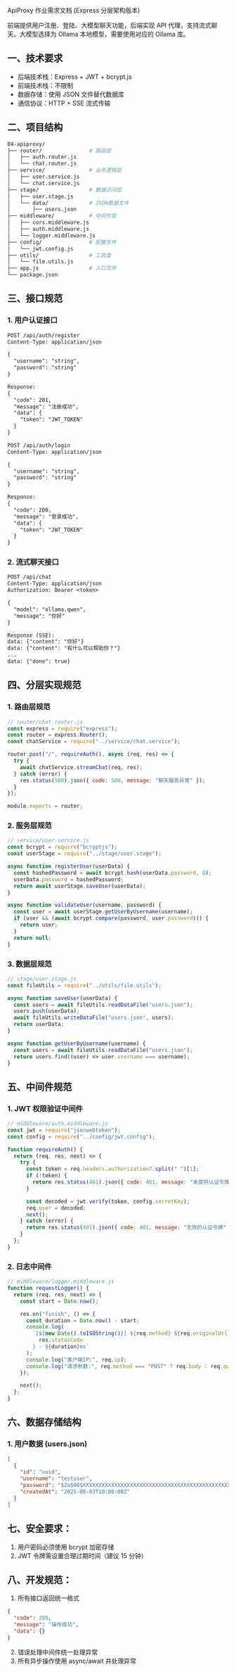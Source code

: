ApiProxy 作业需求文档 (Express 分层架构版本)

前端提供用户注册、登陆、大模型聊天功能，后端实现 API 代理，支持流式聊天。大模型选择为 Ollama 本地模型，需要使用对应的 Ollama 库。

## 一、技术要求

- 后端技术栈：Express + JWT + bcrypt.js
- 前端技术栈：不限制
- 数据存储：使用 JSON 文件替代数据库
- 通信协议：HTTP + SSE 流式传输

## 二、项目结构

```bash
04-apiproxy/
├── router/               # 路由层
│   ├── auth.router.js
│   └── chat.router.js
├── service/              # 业务逻辑层
│   ├── user.service.js
│   └── chat.service.js
├── stage/                # 数据访问层
│   ├── user.stage.js
│   └── data/             # JSON数据文件
│       ├── users.json
├── middleware/           # 中间件层
│   ├── cors.middleware.js
│   ├── auth.middleware.js
│   └── logger.middleware.js
├── config/               # 配置文件
│   └── jwt.config.js
├── utils/                # 工具类
│   └── file.utils.js
├── app.js                # 入口文件
└── package.json
```

## 三、接口规范

### 1. 用户认证接口

```txt
POST /api/auth/register
Content-Type: application/json

{
  "username": "string",
  "password": "string"
}

Response:
{
  "code": 201,
  "message": "注册成功",
  "data": {
    "token": "JWT_TOKEN"
  }
}
```

```txt
POST /api/auth/login
Content-Type: application/json

{
  "username": "string",
  "password": "string"
}

Response:
{
  "code": 200,
  "message": "登录成功",
  "data": {
    "token": "JWT_TOKEN"
  }
}
```

### 2. 流式聊天接口

```txt
POST /api/chat
Content-Type: application/json
Authorization: Bearer <token>

{
  "model": "ollama.qwen",
  "message": "你好"
}

Response (SSE):
data: {"content": "你好"}
data: {"content": "有什么可以帮助你？"}
...
data: {"done": true}
```

## 四、分层实现规范

### 1. 路由层规范

```js
// router/chat.router.js
const express = require("express");
const router = express.Router();
const chatService = require("../service/chat.service");

router.post("/", requireAuth(), async (req, res) => {
  try {
    await chatService.streamChat(req, res);
  } catch (error) {
    res.status(500).json({ code: 500, message: "聊天服务异常" });
  }
});

module.exports = router;
```

### 2. 服务层规范

```js
// service/user.service.js
const bcrypt = require("bcryptjs");
const userStage = require("../stage/user.stage");

async function registerUser(userData) {
  const hashedPassword = await bcrypt.hash(userData.password, 8);
  userData.password = hashedPassword;
  return await userStage.saveUser(userData);
}

async function validateUser(username, password) {
  const user = await userStage.getUserByUsername(username);
  if (user && (await bcrypt.compare(password, user.password))) {
    return user;
  }
  return null;
}
```

### 3. 数据层规范

```js
// stage/user.stage.js
const fileUtils = require("../utils/file.utils");

async function saveUser(userData) {
  const users = await fileUtils.readDataFile("users.json");
  users.push(userData);
  await fileUtils.writeDataFile("users.json", users);
  return userData;
}

async function getUserByUsername(username) {
  const users = await fileUtils.readDataFile("users.json");
  return users.find((user) => user.username === username);
}
```

## 五、中间件规范

### 1. JWT 权限验证中间件

```js
// middleware/auth.middleware.js
const jwt = require("jsonwebtoken");
const config = require("../config/jwt.config");

function requireAuth() {
  return (req, res, next) => {
    try {
      const token = req.headers.authorization?.split(" ")[1];
      if (!token) {
        return res.status(401).json({ code: 401, message: "未提供认证令牌" });
      }

      const decoded = jwt.verify(token, config.secretKey);
      req.user = decoded;
      next();
    } catch (error) {
      return res.status(401).json({ code: 401, message: "无效的认证令牌" });
    }
  };
}
```

### 2. 日志中间件

```js
// middleware/logger.middleware.js
function requestLogger() {
  return (req, res, next) => {
    const start = Date.now();

    res.on("finish", () => {
      const duration = Date.now() - start;
      console.log(
        `[${new Date().toISOString()}] ${req.method} ${req.originalUrl} - ${
          res.statusCode
        } - ${duration}ms`
      );
      console.log("客户端IP:", req.ip);
      console.log("请求参数:", req.method === "POST" ? req.body : req.query);
    });

    next();
  };
}
```

## 六、数据存储结构

### 1. 用户数据 (users.json)

```json
[
  {
    "id": "uuid",
    "username": "testuser",
    "password": "$2a$08$XXXXXXXXXXXXXXXXXXXXXXXXXXXXXXXXXXXXXXXXXXXXXXXXXXXXX",
    "createdAt": "2025-08-03T10:00:00Z"
  }
]
```

## 七、安全要求：

1. 用户密码必须使用 bcrypt 加密存储
2. JWT 令牌需设置合理过期时间（建议 15 分钟）

## 八、开发规范：

1. 所有接口返回统一格式

```json
{
  "code": 200,
  "message": "操作成功",
  "data": {}
}
```

2. 错误处理中间件统一处理异常
3. 所有异步操作使用 async/await 并处理异常
